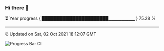 ### Hi there 👋

⏳ Year progress { ██████████████████████▁▁▁▁▁▁▁▁ } 75.28 %

---

⏰ Updated on Sat, 02 Oct 2021 18:12:07 GMT

![Progress Bar CI](https://github.com/liununu/liununu/workflows/Progress%20Bar%20CI/badge.svg)
